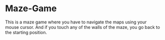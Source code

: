 # Maze-Game
This is a maze game where you have to navigate the maps using your mouse cursor.
And if you touch any of the walls of the maze, you go back to the starting position.
